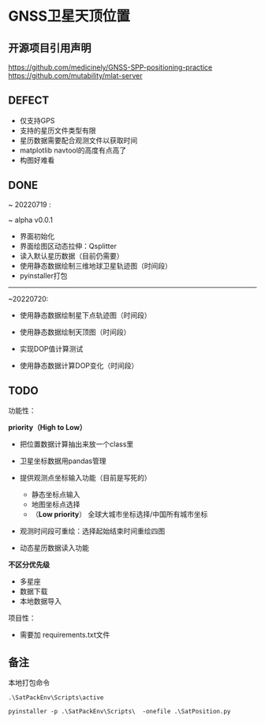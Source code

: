 # GNSS卫星天顶位置



## 开源项目引用声明

https://github.com/medicinely/GNSS-SPP-positioning-practice
https://github.com/mutability/mlat-server




## DEFECT

- 仅支持GPS
- 支持的星历文件类型有限
- 星历数据需要配合观测文件以获取时间
- matplotlib navtool的高度有点高了
- 构图好难看

## DONE

~ 20220719 :

~ alpha v0.0.1

- 界面初始化
- 界面绘图区动态拉伸：Qsplitter
- 读入默认星历数据（目前仍需要）
- 使用静态数据绘制三维地球卫星轨迹图（时间段）
- pyinstaller打包

---

~20220720:

- 使用静态数据绘制星下点轨迹图（时间段）
- 使用静态数据绘制天顶图（时间段）

- 实现DOP值计算测试
- 使用静态数据计算DOP变化（时间段）



## TODO

功能性：

**priority（High to Low）**

- 把位置数据计算抽出来放一个class里
- 卫星坐标数据用pandas管理

- 提供观测点坐标输入功能（目前是写死的）
  - 静态坐标点输入
  - 地图坐标点选择
  - （**Low priority**） 全球大城市坐标选择/中国所有城市坐标
- 观测时间段可重绘：选择起始结束时间重绘四图
- 动态星历数据读入功能

**不区分优先级**


- 多星座
- 数据下载
- 本地数据导入

项目性：

- 需要加 requirements.txt文件



## 备注

本地打包命令

`.\SatPackEnv\Scripts\active`

 `pyinstaller -p .\SatPackEnv\Scripts\  -onefile .\SatPosition.py`